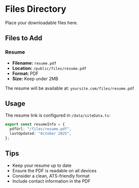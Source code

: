 # Files Directory

Place your downloadable files here.

## Files to Add

### Resume
- **Filename:** `resume.pdf`
- **Location:** `/public/files/resume.pdf`
- **Format:** PDF
- **Size:** Keep under 2MB

The resume will be available at: `yoursite.com/files/resume.pdf`

## Usage

The resume link is configured in `/data/siteData.ts`:

```typescript
export const resumeInfo = {
  pdfUrl: "/files/resume.pdf",
  lastUpdated: "October 2025",
};
```

## Tips

- Keep your resume up to date
- Ensure the PDF is readable on all devices
- Consider a clean, ATS-friendly format
- Include contact information in the PDF

